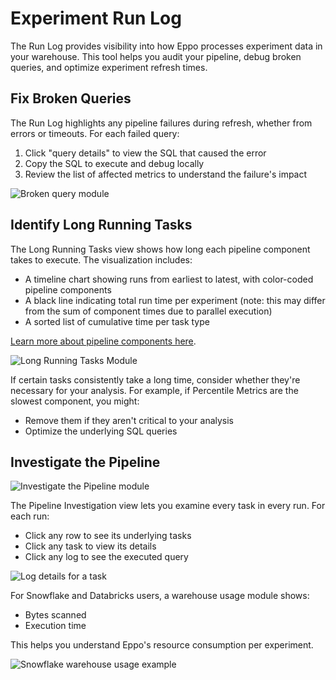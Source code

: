 # Experiment Run Log

The Run Log provides visibility into how Eppo processes experiment data in your warehouse. This tool helps you audit your pipeline, debug broken queries, and optimize experiment refresh times.

## Fix Broken Queries

The Run Log highlights any pipeline failures during refresh, whether from errors or timeouts. For each failed query:

1. Click "query details" to view the SQL that caused the error
2. Copy the SQL to execute and debug locally 
3. Review the list of affected metrics to understand the failure's impact

![Broken query module](/img/data-management/pipeline/broken-queries.png)

## Identify Long Running Tasks

The Long Running Tasks view shows how long each pipeline component takes to execute. The visualization includes:

- A timeline chart showing runs from earliest to latest, with color-coded pipeline components
- A black line indicating total run time per experiment (note: this may differ from the sum of component times due to parallel execution)
- A sorted list of cumulative time per task type

[Learn more about pipeline components here](/data-management/data-pipeline/#pipeline-steps).

![Long Running Tasks Module](/img/data-management/pipeline/long-running-tasks.png)

If certain tasks consistently take a long time, consider whether they're necessary for your analysis. For example, if Percentile Metrics are the slowest component, you might:

- Remove them if they aren't critical to your analysis
- Optimize the underlying SQL queries


## Investigate the Pipeline

![Investigate the Pipeline module](/img/data-management/pipeline/investigate-pipeline.png)


The Pipeline Investigation view lets you examine every task in every run. For each run:

- Click any row to see its underlying tasks
- Click any task to view its details
- Click any log to see the executed query

![Log details for a task](/img/data-management/pipeline/investigate-pipeline-details.png)

For Snowflake and Databricks users, a warehouse usage module shows:
- Bytes scanned
- Execution time 

This helps you understand Eppo's resource consumption per experiment.

![Snowflake warehouse usage example](/img/data-management/pipeline/warehouse-usage.png)




